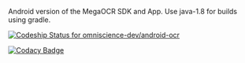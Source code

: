 Android version of the MegaOCR SDK and App. Use java-1.8 for builds using gradle.

[![Codeship Status for omniscience-dev/android-ocr](https://app.codeship.com/projects/e5486ed0-f787-0137-849f-66ed124a2600/status?branch=master)](https://app.codeship.com/projects/376648)

[![Codacy Badge](https://api.codacy.com/project/badge/Grade/309243969c264da0b23776a539c30a81)](https://www.codacy.com?utm_source=bitbucket.org&amp;utm_medium=referral&amp;utm_content=omniscience-dev/android-ocr&amp;utm_campaign=Badge_Grade)